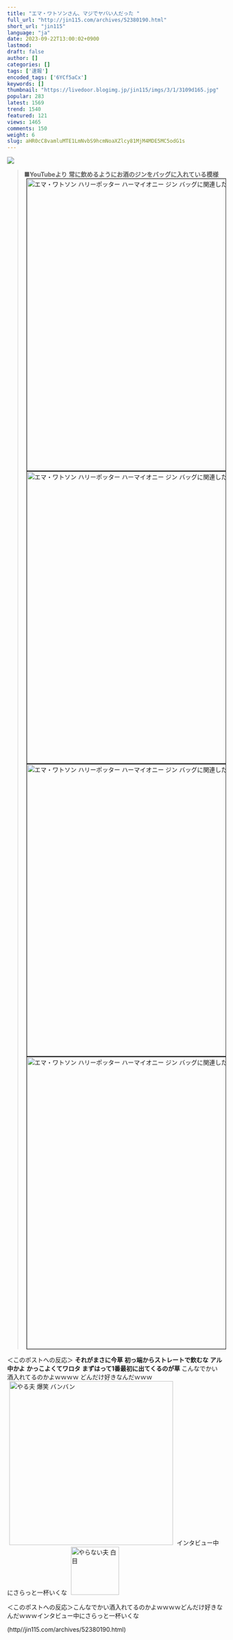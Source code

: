 ```yaml
---
title: "エマ・ワトソンさん、マジでヤバい人だった "
full_url: "http://jin115.com/archives/52380190.html"
short_url: "jin115"
language: "ja"
date: 2023-09-22T13:00:02+0900
lastmod: 
draft: false
author: []
categories: []
tags: ['速報']
encoded_tags: ['6YCf5aCx']
keywords: []
thumbnail: "https://livedoor.blogimg.jp/jin115/imgs/3/1/3109d165.jpg"
popular: 283
latest: 1569
trend: 1540
featured: 121
views: 1465
comments: 150
weight: 6
slug: aHR0cC8vamluMTE1LmNvbS9hcmNoaXZlcy81MjM4MDE5MC5odG1s
---
```


![](https://livedoor.blogimg.jp/jin115/imgs/3/1/3109d165.jpg)

<div><a name='more'></a> <blockquote><b>■YouTubeより</b> <b>常に飲めるようにお酒のジンをバッグに入れている模様</b> <a href='https//livedoor.blogimg.jp/jin115/imgs/3/6/36d6e1e8.jpg' target='_blank'><img src='https//livedoor.blogimg.jp/jin115/imgs/3/6/36d6e1e8-s.jpg' width='680' border='1' hspace='5' class='pict' alt='エマ・ワトソン ハリーポッター ハーマイオニー ジン バッグに関連した画像-02'></a> <a href='https//livedoor.blogimg.jp/jin115/imgs/c/4/c4619d9c.jpg' target='_blank'><img src='https//livedoor.blogimg.jp/jin115/imgs/c/4/c4619d9c-s.jpg' width='680' border='1' hspace='5' class='pict' alt='エマ・ワトソン ハリーポッター ハーマイオニー ジン バッグに関連した画像-03'></a> <a href='https//livedoor.blogimg.jp/jin115/imgs/e/6/e605126b.jpg' target='_blank'><img src='https//livedoor.blogimg.jp/jin115/imgs/e/6/e605126b-s.jpg' width='680' border='1' hspace='5' class='pict' alt='エマ・ワトソン ハリーポッター ハーマイオニー ジン バッグに関連した画像-04'></a> <a href='https//livedoor.blogimg.jp/jin115/imgs/1/0/10428106.jpg' target='_blank'><img src='https//livedoor.blogimg.jp/jin115/imgs/1/0/10428106-s.jpg' width='680' border='1' hspace='5' class='pict' alt='エマ・ワトソン ハリーポッター ハーマイオニー ジン バッグに関連した画像-05'></a></blockquote> ＜このポストへの反応＞ <b>それがまさに今草</b> <b>初っ端からストレートで飲むな</b> <b>アル中かよ</b> <b>かっこよくてワロタ</b> <b>まずはって1番最初に出てくるのが草</b> こんなでかい酒入れてるのかよｗｗｗｗ どんだけ好きなんだｗｗｗ <img src='https//livedoor.blogimg.jp/jin115/imgs/a/6/a65d0d53.gif' alt='やる夫 爆笑 バンバン' width='382' border='0' hspace='5' class='pict'> インタビュー中にさらっと一杯いくな <img src='https//livedoor.blogimg.jp/jin115/imgs/6/8/6838f545.gif' alt='やらない夫 白目' width='112' border='0' hspace='5' class='pict'> <p>＜このポストへの反応＞こんなでかい酒入れてるのかよｗｗｗｗどんだけ好きなんだｗｗｗインタビュー中にさらっと一杯いくな</p></div>

(http//jin115.com/archives/52380190.html)
